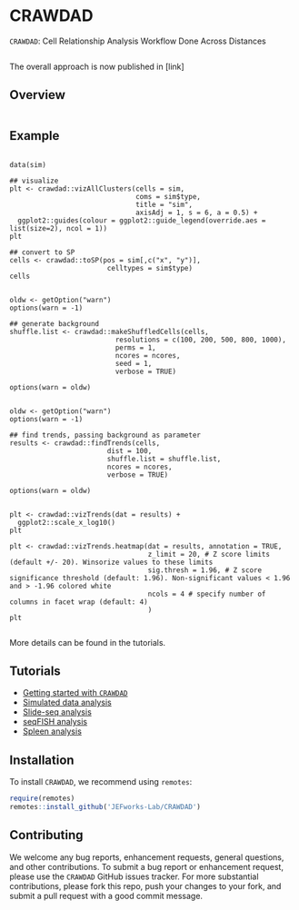 # CRAWDAD

<!-- badges: start -->

<!-- badges: end -->

`CRAWDAD`: Cell Relationship Analysis Workflow Done Across Distances

<img src=""/>

The overall approach is now published in [link]

## Overview

<img src=""/>

## Example

```{r}

data(sim)

## visualize
plt <- crawdad::vizAllClusters(cells = sim,
                               coms = sim$type,
                               title = "sim",
                               axisAdj = 1, s = 6, a = 0.5) +
  ggplot2::guides(colour = ggplot2::guide_legend(override.aes = list(size=2), ncol = 1))
plt

## convert to SP
cells <- crawdad::toSP(pos = sim[,c("x", "y")],
                        celltypes = sim$type)
cells

```

```{r}

oldw <- getOption("warn")
options(warn = -1)

## generate background
shuffle.list <- crawdad::makeShuffledCells(cells,
                          resolutions = c(100, 200, 500, 800, 1000),
                          perms = 1,
                          ncores = ncores,
                          seed = 1,
                          verbose = TRUE)

options(warn = oldw)

```

```{r}

oldw <- getOption("warn")
options(warn = -1)

## find trends, passing background as parameter
results <- crawdad::findTrends(cells,
                        dist = 100,
                        shuffle.list = shuffle.list,
                        ncores = ncores,
                        verbose = TRUE)

options(warn = oldw)

```

```{r}

plt <- crawdad::vizTrends(dat = results) +
  ggplot2::scale_x_log10()
plt 

plt <- crawdad::vizTrends.heatmap(dat = results, annotation = TRUE,
                                  z_limit = 20, # Z score limits (default +/- 20). Winsorize values to these limits
                                  sig.thresh = 1.96, # Z score significance threshold (default: 1.96). Non-significant values < 1.96 and > -1.96 colored white
                                  ncols = 4 # specify number of columns in facet wrap (default: 4)
                                  )
plt 

```

<img src=""/>

More details can be found in the tutorials.

## Tutorials
- [Getting started with `CRAWDAD`](tutorial.md)
- [Simulated data analysis](1_simulations.md)
- [Slide-seq analysis](2_slideseq.md)
- [seqFISH analysis](2_seqfish.md)
- [Spleen analysis](3_spleen.md)

## Installation

To install `CRAWDAD`, we recommend using `remotes`:

``` r
require(remotes)
remotes::install_github('JEFworks-Lab/CRAWDAD')
```

## Contributing

We welcome any bug reports, enhancement requests, general questions, and other contributions. To submit a bug report or enhancement request, please use the `CRAWDAD` GitHub issues tracker. For more substantial contributions, please fork this repo, push your changes to your fork, and submit a pull request with a good commit message.
